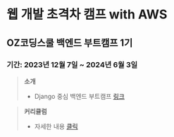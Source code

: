 # 웹 개발 초격차 캠프 with AWS

## OZ코딩스쿨 백엔드 부트캠프 1기

### 기간: 2023년 12월 7일 ~ 2024년 6월 3일

> **소개** <br>
>
> - Django 중심 백엔드 부트캠프 [링크](https://ozcodingschool.com/ozcoding/startupcamp)

> **커리큘럼** <br>
>
> - 자세한 내용 [클릭](https://legend-palm-1f1.notion.site/7c7ff0f12b58487ebb0eea0c89c206ce)
